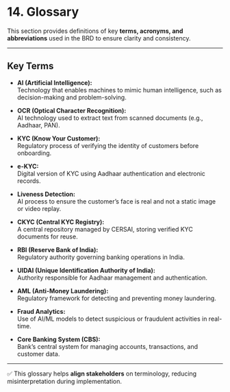 # 14. Glossary

This section provides definitions of key **terms, acronyms, and abbreviations** used in the BRD to ensure clarity and consistency.

---

## Key Terms

- **AI (Artificial Intelligence):**  
  Technology that enables machines to mimic human intelligence, such as decision-making and problem-solving.  

- **OCR (Optical Character Recognition):**  
  AI technology used to extract text from scanned documents (e.g., Aadhaar, PAN).  

- **KYC (Know Your Customer):**  
  Regulatory process of verifying the identity of customers before onboarding.  

- **e-KYC:**  
  Digital version of KYC using Aadhaar authentication and electronic records.  

- **Liveness Detection:**  
  AI process to ensure the customer’s face is real and not a static image or video replay.  

- **CKYC (Central KYC Registry):**  
  A central repository managed by CERSAI, storing verified KYC documents for reuse.  

- **RBI (Reserve Bank of India):**  
  Regulatory authority governing banking operations in India.  

- **UIDAI (Unique Identification Authority of India):**  
  Authority responsible for Aadhaar management and authentication.  

- **AML (Anti-Money Laundering):**  
  Regulatory framework for detecting and preventing money laundering.  

- **Fraud Analytics:**  
  Use of AI/ML models to detect suspicious or fraudulent activities in real-time.  

- **Core Banking System (CBS):**  
  Bank’s central system for managing accounts, transactions, and customer data.  

---

✅ This glossary helps **align stakeholders** on terminology, reducing misinterpretation during implementation.
